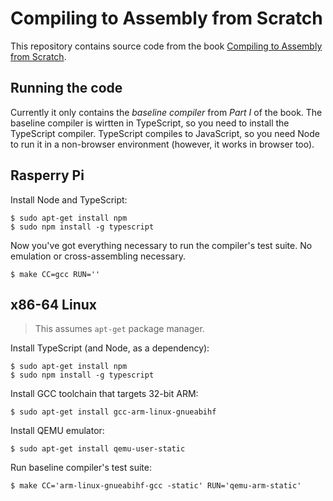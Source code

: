 # Compiling to Assembly from Scratch

This repository contains source code from the book [Compiling to Assembly from Scratch](https://keleshev.com/compiling-to-assembly-from-scratch-the-book).


## Running the code

Currently it only contains the *baseline compiler* from *Part I* of the book.
The baseline compiler is wirtten in TypeScript, so you need to install the TypeScript compiler.
TypeScript compiles to JavaScript, so you need Node to run it in a non-browser environment (however, it works in browser too).






## Rasperry Pi

Install Node and TypeScript:

    $ sudo apt-get install npm
    $ sudo npm install -g typescript


Now you've got everything necessary to run the compiler's test suite.
No emulation or cross-assembling necessary.


    $ make CC=gcc RUN=''


## x86-64 Linux

> This assumes `apt-get` package manager. 

Install TypeScript (and Node, as a dependency):

    $ sudo apt-get install npm
    $ sudo npm install -g typescript

Install GCC toolchain that targets 32-bit ARM:

    $ sudo apt-get install gcc-arm-linux-gnueabihf

Install QEMU emulator:

    $ sudo apt-get install qemu-user-static

Run baseline compiler's test suite:

    $ make CC='arm-linux-gnueabihf-gcc -static' RUN='qemu-arm-static'




<!-- TODO

## macOS on Intel

Insall [Homebrew package manager](https://brew.sh/).

Install TypeScript (and Node, as a dependency):

    $ brew install typescript

Install GCC toolchain that targets 32-bit ARM:

    $ brew cask instal gcc-arm-embedded
    $ brew install arm-linux-gnueabihf-binutils


-->
